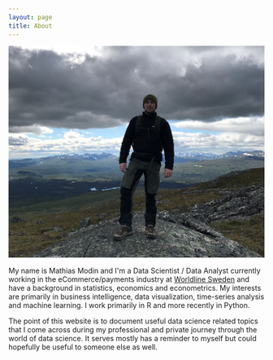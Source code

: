 ```yaml
---
layout: page
title: About
---
```


![me](https://raw.githubusercontent.com/mmodin/mmodin.github.io/master/img/me.png)

My name is Mathias Modin and I'm a Data Scientist / Data Analyst currently working in the eCommerce/payments industry at [Worldline Sweden](https://worldline.com/) and have a background in statistics, economics and econometrics. My interests are primarily in business intelligence, data visualization, time-series analysis and machine learning. I work primarily in R and more recently in Python.

The point of this website is to document useful data science related topics that I come across during my professional and private journey through the world of data science. It serves mostly has a reminder to myself but could hopefully be useful to someone else as well.
